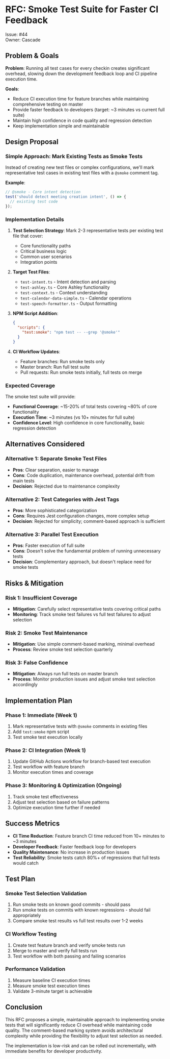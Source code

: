 # RFC: Smoke Test Suite for Faster CI Feedback

Issue: #44  
Owner: Cascade

## Problem & Goals

**Problem**: Running all test cases for every checkin creates significant overhead, slowing down the development feedback loop and CI pipeline execution time.

**Goals**:
- Reduce CI execution time for feature branches while maintaining comprehensive testing on master
- Provide faster feedback to developers (target: ~3 minutes vs current full suite)
- Maintain high confidence in code quality and regression detection
- Keep implementation simple and maintainable

## Design Proposal

### Simple Approach: Mark Existing Tests as Smoke Tests

Instead of creating new test files or complex configurations, we'll mark representative test cases in existing test files with a `@smoke` comment tag.

**Example**:
```typescript
// @smoke - Core intent detection
test('should detect meeting creation intent', () => {
  // existing test code
});
```

### Implementation Details

1. **Test Selection Strategy**: Mark 2-3 representative tests per existing test file that cover:
   - Core functionality paths
   - Critical business logic
   - Common user scenarios
   - Integration points

2. **Target Test Files**:
   - `test-intent.ts` - Intent detection and parsing
   - `test-ashley.ts` - Core Ashley functionality
   - `test-context.ts` - Context understanding
   - `test-calendar-data-simple.ts` - Calendar operations
   - `test-speech-formatter.ts` - Output formatting

3. **NPM Script Addition**:
   ```json
   {
     "scripts": {
       "test:smoke": "npm test -- --grep '@smoke'"
     }
   }
   ```

4. **CI Workflow Updates**:
   - Feature branches: Run smoke tests only
   - Master branch: Run full test suite
   - Pull requests: Run smoke tests initially, full tests on merge

### Expected Coverage

The smoke test suite will provide:
- **Functional Coverage**: ~15-20% of total tests covering ~80% of core functionality
- **Execution Time**: ~3 minutes (vs 10+ minutes for full suite)
- **Confidence Level**: High confidence in core functionality, basic regression detection

## Alternatives Considered

### Alternative 1: Separate Smoke Test Files
- **Pros**: Clear separation, easier to manage
- **Cons**: Code duplication, maintenance overhead, potential drift from main tests
- **Decision**: Rejected due to maintenance complexity

### Alternative 2: Test Categories with Jest Tags
- **Pros**: More sophisticated categorization
- **Cons**: Requires Jest configuration changes, more complex setup
- **Decision**: Rejected for simplicity; comment-based approach is sufficient

### Alternative 3: Parallel Test Execution
- **Pros**: Faster execution of full suite
- **Cons**: Doesn't solve the fundamental problem of running unnecessary tests
- **Decision**: Complementary approach, but doesn't replace need for smoke tests

## Risks & Mitigation

### Risk 1: Insufficient Coverage
- **Mitigation**: Carefully select representative tests covering critical paths
- **Monitoring**: Track smoke test failures vs full test failures to adjust selection

### Risk 2: Smoke Test Maintenance
- **Mitigation**: Use simple comment-based marking, minimal overhead
- **Process**: Review smoke test selection quarterly

### Risk 3: False Confidence
- **Mitigation**: Always run full tests on master branch
- **Process**: Monitor production issues and adjust smoke test selection accordingly

## Implementation Plan

### Phase 1: Immediate (Week 1)
1. Mark representative tests with `@smoke` comments in existing files
2. Add `test:smoke` npm script
3. Test smoke test execution locally

### Phase 2: CI Integration (Week 1)
1. Update GitHub Actions workflow for branch-based test execution
2. Test workflow with feature branch
3. Monitor execution times and coverage

### Phase 3: Monitoring & Optimization (Ongoing)
1. Track smoke test effectiveness
2. Adjust test selection based on failure patterns
3. Optimize execution time further if needed

## Success Metrics

- **CI Time Reduction**: Feature branch CI time reduced from 10+ minutes to ~3 minutes
- **Developer Feedback**: Faster feedback loop for developers
- **Quality Maintenance**: No increase in production issues
- **Test Reliability**: Smoke tests catch 80%+ of regressions that full tests would catch

## Test Plan

### Smoke Test Selection Validation
1. Run smoke tests on known good commits - should pass
2. Run smoke tests on commits with known regressions - should fail appropriately
3. Compare smoke test results vs full test results over 1-2 weeks

### CI Workflow Testing
1. Create test feature branch and verify smoke tests run
2. Merge to master and verify full tests run
3. Test workflow with both passing and failing scenarios

### Performance Validation
1. Measure baseline CI execution times
2. Measure smoke test execution times
3. Validate 3-minute target is achievable

## Conclusion

This RFC proposes a simple, maintainable approach to implementing smoke tests that will significantly reduce CI overhead while maintaining code quality. The comment-based marking system avoids architectural complexity while providing the flexibility to adjust test selection as needed.

The implementation is low-risk and can be rolled out incrementally, with immediate benefits for developer productivity.